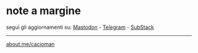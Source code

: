# note a margine  

segui gli aggiornamenti su:  [Mastodon](https://mastodon.uno/@cacioman) - [Telegram](https://t.me/s/cacioman) - [SubStack](https://cacioman.substack.com/) 

---  
[about.me/cacioman](https://about.me/cacioman) 
